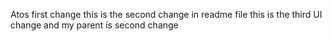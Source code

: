 Atos first change 
this is the second change in readme file
this is the third UI change and my parent is second change
